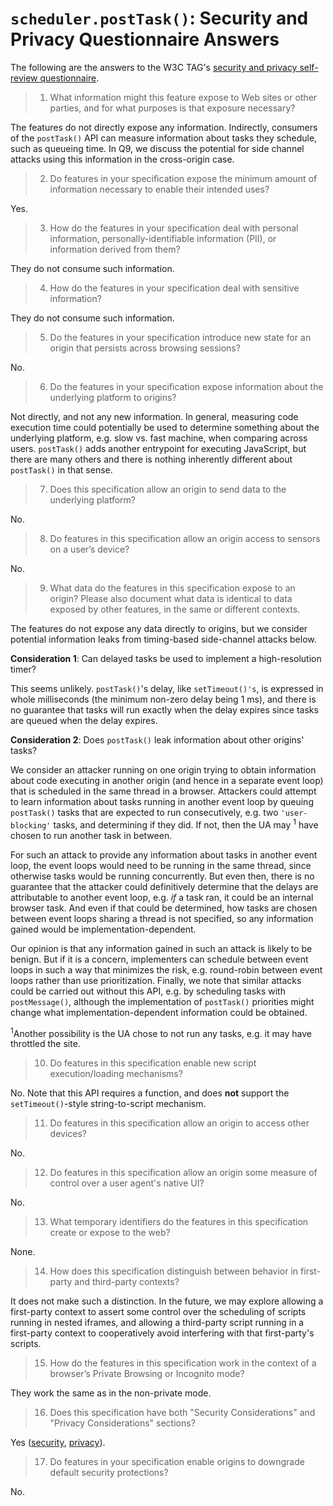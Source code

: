 # `scheduler.postTask()`: Security and Privacy Questionnaire Answers

The following are the answers to the W3C TAG's
[security and privacy self-review questionnaire](https://w3ctag.github.io/security-questionnaire/).

> 01. What information might this feature expose to Web sites or other parties,
>     and for what purposes is that exposure necessary?

The features do not directly expose any information. Indirectly, consumers of
the `postTask()` API can measure information about tasks they schedule, such as
queueing time. In Q9, we discuss the potential for side channel attacks using
this information in the cross-origin case.

> 02. Do features in your specification expose the minimum amount of information
>     necessary to enable their intended uses?

Yes.

> 03. How do the features in your specification deal with personal information,
>     personally-identifiable information (PII), or information derived from
>     them?

They do not consume such information.

> 04. How do the features in your specification deal with sensitive information?

They do not consume such information.

> 05. Do the features in your specification introduce new state for an origin
>     that persists across browsing sessions?

No.

> 06. Do the features in your specification expose information about the
>     underlying platform to origins?

Not directly, and not any new information. In general, measuring code execution
time could potentially be used to determine something about the underlying
platform, e.g. slow vs. fast machine, when comparing across users.
`postTask()` adds another entrypoint for executing JavaScript, but there are
many others and there is nothing inherently different about `postTask()` in
that sense.

> 07. Does this specification allow an origin to send data to the underlying
>     platform?

No.

> 08. Do features in this specification allow an origin access to sensors on a user’s
>     device?

No.

> 09. What data do the features in this specification expose to an origin? Please
>     also document what data is identical to data exposed by other features, in the
>     same or different contexts.

The features do not expose any data directly to origins, but we consider
potential information leaks from timing-based side-channel attacks below.

**Consideration 1**: Can delayed tasks be used to implement a high-resolution timer?

This seems unlikely. `postTask()`'s delay, like `setTimeout()'s`, is expressed
in whole milliseconds (the minimum non-zero delay being 1 ms), and there is no
guarantee that tasks will run exactly when the delay expires since tasks are
queued when the delay expires.

**Consideration 2**:  Does `postTask()` leak information about other origins' tasks?

We consider an attacker running on one origin trying to obtain information
about code executing in another origin (and hence in a separate event loop)
that is scheduled in the same thread in a browser. Attackers could attempt to
learn information about tasks running in another event loop by queuing
`postTask()` tasks that are expected to run consecutively, e.g. two
`'user-blocking'` tasks, and determining if they did. If not, then the UA may
<sup>1</sup> have chosen to run another task in between.

For such an attack to provide any information about tasks in another event
loop, the event loops would need to be running in the same thread, since
otherwise tasks would be running concurrently. But even then, there is no
guarantee that the attacker could definitively determine that the delays are
attributable to another event loop, e.g. *if* a task ran, it could be an
internal browser task. And even if that could be determined, how tasks are
chosen between event loops sharing a thread is not specified, so any
information gained would be implementation-dependent.

Our opinion is that any information gained in such an attack is likely to be
benign. But if it is a concern, implementers can schedule between event loops
in such a way that minimizes the risk, e.g. round-robin between event loops
rather than use prioritization. Finally, we note that similar attacks could be
carried out without this API, e.g. by scheduling tasks with `postMessage()`,
although the implementation of `postTask()` priorities might change what
implementation-dependent information could be obtained.

<sup>1</sup>Another possibility is the UA chose to not run any tasks, e.g. it
may have throttled the site.

> 10. Do features in this specification enable new script execution/loading
>     mechanisms?

No. Note that this API requires a function, and does **not** support the
`setTimeout()`-style string-to-script mechanism.

> 11. Do features in this specification allow an origin to access other devices?

No.

> 12. Do features in this specification allow an origin some measure of control over
>     a user agent's native UI?

No.

> 13. What temporary identifiers do the features in this specification create or
>     expose to the web?

None.

> 14. How does this specification distinguish between behavior in first-party and
>     third-party contexts?

It does not make such a distinction. In the future, we may explore allowing a
first-party context to assert some control over the scheduling of scripts
running in nested iframes, and allowing a third-party script running in a
first-party context to cooperatively avoid interfering with that first-party's
scripts.

> 15. How do the features in this specification work in the context of a browser’s
>     Private Browsing or Incognito mode?

They work the same as in the non-private mode.

> 16. Does this specification have both "Security Considerations" and "Privacy
>     Considerations" sections?

Yes ([security](https://wicg.github.io/scheduling-apis/#sec-security),
[privacy](https://wicg.github.io/scheduling-apis/#sec-privacy)).

> 17. Do features in your specification enable origins to downgrade default
>     security protections?

No.

